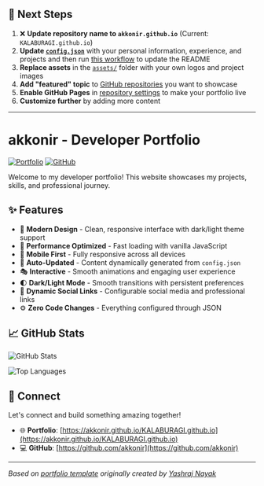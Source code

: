 ## 🚀 Next Steps

1. ❌ **Update repository name to `akkonir.github.io`** (Current: `KALABURAGI.github.io`)
2. **Update [`config.json`](https://github.com/akkonir/KALABURAGI.github.io/blob/main/config.json)** with your personal information, experience, and projects and then run [this workflow](https://github.com/akkonir/KALABURAGI.github.io/actions/workflows/update-readme.yml) to update the README
3. **Replace assets** in the [`assets/`](https://github.com/akkonir/KALABURAGI.github.io/tree/main/assets/) folder with your own logos and project images
4. **Add "featured" topic** to [GitHub repositories](https://github.com/akkonir?tab=repositories) you want to showcase
5. **Enable GitHub Pages** in [repository settings](https://github.com/akkonir/KALABURAGI.github.io/settings/pages) to make your portfolio live
6. **Customize further** by adding more content

---

# akkonir - Developer Portfolio

<div align="left">
  
[![Portfolio](https://img.shields.io/badge/🌐_Visit_Portfolio-Live-brightgreen?style=for-the-badge)](https://akkonir.github.io/KALABURAGI.github.io)
[![GitHub](https://img.shields.io/badge/GitHub-Profile-181717?style=for-the-badge&logo=github)](https://github.com/akkonir)

</div>

Welcome to my developer portfolio! This website showcases my projects, skills, and professional journey.

## ✨ Features

- 🎨 **Modern Design** - Clean, responsive interface with dark/light theme support
- 🚀 **Performance Optimized** - Fast loading with vanilla JavaScript
- 📱 **Mobile First** - Fully responsive across all devices
- 🔄 **Auto-Updated** - Content dynamically generated from `config.json`
- 🎭 **Interactive** - Smooth animations and engaging user experience
- 🌓 **Dark/Light Mode** - Smooth transitions with persistent preferences
- 🔗 **Dynamic Social Links** - Configurable social media and professional links
- ⚙️ **Zero Code Changes** - Everything configured through JSON

## 📈 GitHub Stats

<div align="left">

![GitHub Stats](https://github-readme-stats.vercel.app/api?username=akkonir&theme=dark&hide_border=true&include_all_commits=true&count_private=true)

![Top Languages](https://github-readme-stats.vercel.app/api/top-langs/?username=akkonir&theme=dark&hide_border=true&include_all_commits=true&count_private=true&layout=compact)

</div>

## 🤝 Connect

Let's connect and build something amazing together!

- 🌐 **Portfolio**: [https://akkonir.github.io/KALABURAGI.github.io](https://akkonir.github.io/KALABURAGI.github.io)
- 💻 **GitHub**: [https://github.com/akkonir](https://github.com/akkonir)

---

*Based on [portfolio template](https://github.com/yashrajnayak/developer-portfolio) originally created by [Yashraj Nayak](https://github.com/yashrajnayak)*